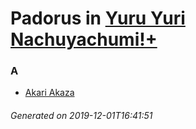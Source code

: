 # Padorus in [Yuru Yuri Nachuyachumi!+](https://myanimelist.net/anime/30902/Yuru_Yuri_Nachuyachumi_)

### A
* [Akari Akaza](https://github.com/shadow578/Padoru-Padoru/blob/master/table-of-contents/characters/AkariAkaza.md)

###### Generated on 2019-12-01T16:41:51
